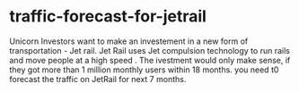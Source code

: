 # traffic-forecast-for-jetrail
Unicorn Investors want to make an investement in a new form of transportation - Jet rail. Jet Rail uses Jet compulsion technology to run rails and move people at a high speed . The ivestment would only make sense, if they got more than 1 million monthly users within 18 months. you need t0 forecast the traffic on JetRail for next 7 months.
